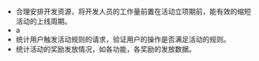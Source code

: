 * 合理安排开发资源，将开发人员的工作量前置在活动立项期前，能有效的缩短活动的上线周期。
* a
* 统计用户触发活动规则的请求，验证用户的操作是否满足活动的规则。
* 统计活动的奖励发放情况，如各功能，各奖励的发放数据。



